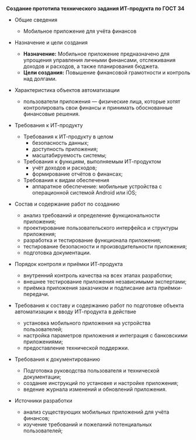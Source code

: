 **Создание прототипа технического задания ИТ-продукта по ГОСТ 34**

- Общие сведения
  - Мобильное приложение для учёта финансов

- Назначение и цели создания
  - **Назначение:**
    Мобильное приложение предназначено для упрощения управления личными финансами,
  отслеживания доходов и расходов, а также планирования бюджета.
  - **Цели создания:**
    Повышение финансовой грамотности и контроль над долгами.
    
- Характеристика объектов автоматизации
  - пользователи приложения — физические лица, которые хотят
  контролировать свои финансы и принимать обоснованные финансовые решения.
  
- Требования к ИТ-продукту
  - Требования к ИТ-продукту в целом
    - безопасность данных;
    - доступность приложения;
    - масштабируемость системы;
  - Требования к функциям, выполняемым ИТ-продуктом
    - учёт доходов и расходов;
    - формирование отчётов о финансах;
  - Требования к видам обеспечения
    - аппаратное обеспечение: мобильные устройства с операционной системой Android или iOS;
      
- Состав и содержание работ по созданию
  - анализ требований и определение функциональности приложения;
  - проектирование пользовательского интерфейса и структуры приложения;
  - разработка и тестирование функционала приложения;
  - тестирование безопасности и производительности приложения;
  - подготовка документации.
  
- Порядок контроля и приёмки ИТ-продукта
  - внутренний контроль качества на всех этапах разработки;
  - внешнее тестирование приложения независимыми экспертами;
  - приёмка приложения заказчиком и подписание акта приёмки-передачи.
  
- Требования к составу и содержанию работ по подготовке объекта автоматизации к вводу ИТ-продукта в действие
  - установка мобильного приложения на устройства пользователей;
  - настройка параметров приложения и интеграция с банковскими приложениями;
  - предоставление технической поддержки.
  
- Требования к документированию
  - Подготовка руководства пользователя и технической документации;
  - создание инструкций по установке и настройке приложения;
  - ведение журнала изменений и обновлений приложения.
  
- Источники разработки
  - анализ существующих мобильных приложений для учёта финансов;
  - изучение требований и пожеланий потенциальных пользователей;


